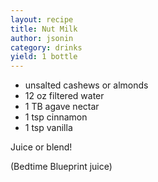 ```yaml
---
layout: recipe
title: Nut Milk
author: jsonin
category: drinks
yield: 1 bottle
---
```

* unsalted cashews or almonds
* 12 oz filtered water
* 1 TB agave nectar
* 1 tsp cinnamon
* 1 tsp vanilla

Juice or blend!

(Bedtime Blueprint juice)